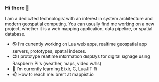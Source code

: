 ### Hi there 👋


I am a dedicated technologist with an interest in system architecture and modern geospatial computing. You can usually find me working on a new project, whether it is a web mapping application, data pipeline, or spatial database.

- 🌎 I’m currently working on Lua web apps, realtime geospatial app servers, prototypes, spatial indexes.
- 📺 I prototype realtime information displays for digital signage using Raspberry Pi's (weather, maps, video walls)
- 🌱 I’m currently learning Elixir, C, LuaJIT ffi
- 📫 How to reach me: brent at mappist.io

